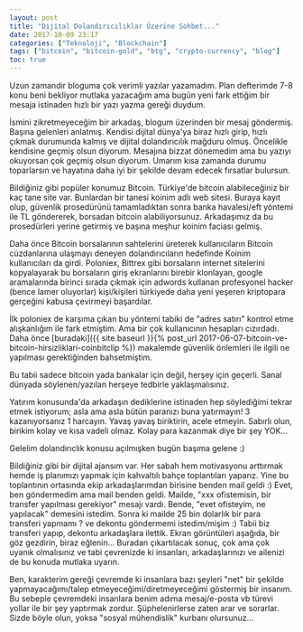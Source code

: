 ```yaml
---
layout: post
title: "Dijital Dolandırıcılıklar Üzerine Sohbet..."
date: 2017-10-09 23:17
categories: ["Teknoloji", "Blockchain"]
tags: ["bitcoin", "bitcoin-gold", "btg", "crypto-currency", "blog"]
toc: true
---
```


Uzun zamandır bloguma çok verimli yazılar yazamadım. Plan defterimde 7-8 konu beni bekliyor mutlaka yazacağım ama bugün yeni fark ettiğim bir mesaja istinaden hızlı bir yazı yazma gereği duydum.

İsmini zikretmeyeceğim bir arkadaş, blogum üzerinden bir mesaj göndermiş. Başına gelenleri anlatmış. Kendisi dijital dünya'ya biraz hızlı girip, hızlı çıkmak durumunda kalmış ve dijital dolandırıcılık mağduru olmuş. Öncelikle kendisine geçmiş olsun diyorum. Mesajına bizzat dönemedim ama bu yazıyı okuyorsan çok geçmiş olsun diyorum. Umarım kısa zamanda durumu toparlarsın ve hayatına daha iyi bir şekilde devam edecek fırsatlar bulursun.

Bildiğiniz gibi popüler konumuz Bitcoin. Türkiye'de bitcoin alabileceğiniz bir kaç tane site var. Bunlardan bir tanesi koinim adlı web sitesi. Buraya kayıt olup, güvenlik prosedürünü tamamladıktan sonra banka havalesi/eft yöntemi ile TL göndererek, borsadan bitcoin alabiliyorsunuz. Arkadaşımız da bu prosedürleri yerine getirmiş ve başına meşhur koinim faciası gelmiş.

Daha önce Bitcoin borsalarının sahtelerini üreterek kullanıcıların Bitcoin cüzdanlarına ulaşmayı deneyen dolandırıcıların hedefinde Koinim kullanıcıları da girdi. Poloniex, Bittrex gibi borsaların internet sitelerini kopyalayarak bu borsaların giriş ekranlarını birebir klonlayan, google aramalarında birinci sırada çıkmak için adwords kullanan profesyonel hacker (bence lamer oluyorlar) kişi/kişileri türkiyede daha yeni yeşeren kriptopara gerçeğini kabusa çevirmeyi başardılar.

İlk poloniex de karşıma çıkan bu yöntemi tabiki de "adres satırı" kontrol etme alışkanlığım ile fark etmiştim. Ama bir çok kullanıcının hesapları cızırdadı. Daha önce [buradaki]({{ site.baseurl }}{% post_url 2017-06-07-bitcoin-ve-bitcoin-hirsizliklari-coinbitclip %}) makalemde güvenlik önlemleri ile ilgili ne yapılması gerektiğinden bahsetmiştim.

Bu tabii sadece bitcoin yada bankalar için değil, herşey için geçerli. Sanal dünyada söylenen/yazılan herşeye tedbirle yaklaşmalısınız.

Yatırım konusunda'da arkadaşın dediklerine istinaden hep söylediğimi tekrar etmek istiyorum; asla ama asla bütün paranızı buna yatırmayın! 3 kazanıyorsanız 1 harcayın. Yavaş yavaş biriktirin, acele etmeyin. Sabırlı olun, birikim kolay ve kısa vadeli olmaz. Kolay para kazanmak diye bir şey YOK...

Gelelim dolandırıclık konusu açılmışken bugün başıma gelene :)

Bildiğiniz gibi bir dijital ajansım var. Her sabah hem motivasyonu arttırmak hemde iş planımızı yapmak için kahvaltılı bahçe toplantıları yaparız. Yine bu toplantının ortasında ekip arkadaşlarımdan birisine benden mail geldi :) Evet, ben göndermedim ama mail benden geldi. Mailde, "xxx ofistemisin, bir transfer yapılması gerekiyor" mesajı vardı. Bende, "evet ofisteyim, ne yapılacak" demesini istedim. Sonra ki mailde 25 bin dolarlık bir para transferi yapmamı ? ve dekontu göndermemi istedim/mişim :) Tabii biz transferi yapıp, dekontu arkadaşlara ilettik. Ekran görüntüleri aşağıda, bir göz gezdirin, biraz eğlenin... Buradan çıkartılacak sonuç, çok ama çok uyanık olmalısınız ve tabi çevrenizde ki insanları, arkadaşlarınızı ve ailenizi de bu konuda mutlaka uyarın.

Ben, karakterim gereği çevremde ki insanlara bazı şeyleri "net" bir şekilde yapmayacağımı/talep etmeyeceğimi/diretmeyeceğimi göstermiş bir insanım. Bu sebeple çevremdeki insanlara benim adıma mesaj/e-posta vb türevi yollar ile bir şey yaptırmak zordur. Şüphelenirlerse zaten arar ve sorarlar. Sizde böyle olun, yoksa "sosyal mühendislik" kurbanı olursunuz...    